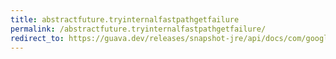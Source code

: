```yaml
---
title: abstractfuture.tryinternalfastpathgetfailure
permalink: /abstractfuture.tryinternalfastpathgetfailure/
redirect_to: https://guava.dev/releases/snapshot-jre/api/docs/com/google/common/util/concurrent/AbstractFuture.html#tryInternalFastPathGetFailure--
---
```

